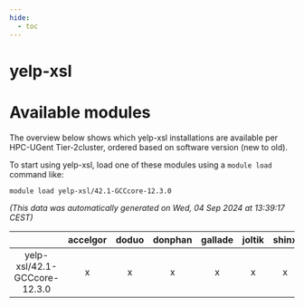 ```yaml
---
hide:
  - toc
---
```


yelp-xsl
========

# Available modules


The overview below shows which yelp-xsl installations are available per HPC-UGent Tier-2cluster, ordered based on software version (new to old).

To start using yelp-xsl, load one of these modules using a `module load` command like:

```shell
module load yelp-xsl/42.1-GCCcore-12.3.0
```

*(This data was automatically generated on Wed, 04 Sep 2024 at 13:39:17 CEST)*  

| |accelgor|doduo|donphan|gallade|joltik|shinx|skitty|
| :---: | :---: | :---: | :---: | :---: | :---: | :---: | :---: |
|yelp-xsl/42.1-GCCcore-12.3.0|x|x|x|x|x|x|x|
